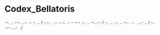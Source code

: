 # Codex_Bellatoris
--. .. --- ...- .- -. .. / -.-. . .-. -.-. .- - --- .-. .. --..-- / -.. .. .-. .. --. . - . ...- .. / -.. --- ...- . /

